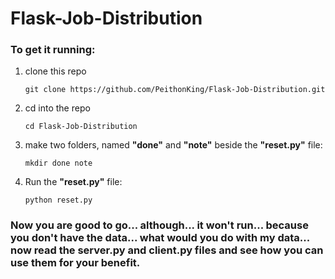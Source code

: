# Flask-Job-Distribution

### To get it running:
 1. clone this repo
    ```
	git clone https://github.com/PeithonKing/Flask-Job-Distribution.git
	```
 2. cd into the repo
    ```
	cd Flask-Job-Distribution
 3. make two folders, named **"done"** and **"note"** beside the **"reset.py"** file:
    ```
	mkdir done note
	```
 4. Run the **"reset.py"** file:
    ```
	python reset.py
	```

### Now you are good to go... although... it won't run... because you don't have the data... what would you do with my data... now read the server.py and client.py files and see how you can use them for your benefit.